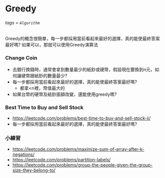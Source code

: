 # Greedy
###### tags = `Algorithm`

Greedy的概念很簡單，每一步都採用當前看起來最好的選擇，真的能使最終答案最好嗎?
如果可以，那就可以使用Greedy演算法

### Change Coin

* 去銀行換錢時，通常會拿到數量最少的紙鈔或硬幣，假設現在要換到n元，如何讓硬幣跟紙鈔的數量最少?
* 每一步都採用當前看起來最好的選擇，真的能使最終答案最好嗎?
    * 都拿<n裡，幣值最大的
* 如果台幣的硬幣及紙鈔面額改變，還能使用greedy嗎?

### Best Time to Buy and Sell Stock

* https://leetcode.com/problems/best-time-to-buy-and-sell-stock-ii/
* 每一步都採用當前看起來最好的選擇，真的能使最終答案最好嗎?

### 小練習

* https://leetcode.com/problems/maximize-sum-of-array-after-k-negations/
* https://leetcode.com/problems/partition-labels/
* https://leetcode.com/problems/group-the-people-given-the-group-size-they-belong-to/